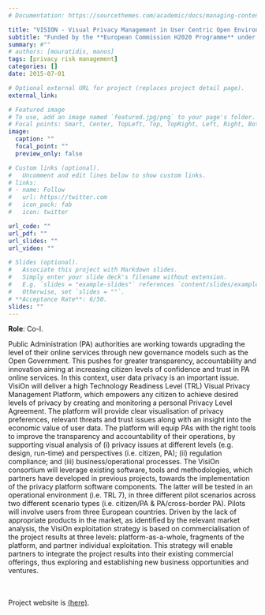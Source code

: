 ```yaml
---
# Documentation: https://sourcethemes.com/academic/docs/managing-content/

title: "VISION - Visual Privacy Management in User Centric Open Environments"
subtitle: "Funded by the **European Commission H2020 Programme** under **Grant agreement ID: 653642** (1 July 2015 to 30 June 2017)"
summary: #""
# authors: [mouratidis, manos]
tags: [privacy risk management]
categories: []
date: 2015-07-01

# Optional external URL for project (replaces project detail page).
external_link: 

# Featured image
# To use, add an image named `featured.jpg/png` to your page's folder.
# Focal points: Smart, Center, TopLeft, Top, TopRight, Left, Right, BottomLeft, Bottom, BottomRight.
image:
  caption: ""
  focal_point: ""
  preview_only: false

# Custom links (optional).
#   Uncomment and edit lines below to show custom links.
# links:
# - name: Follow
#   url: https://twitter.com
#   icon_pack: fab
#   icon: twitter

url_code: ""
url_pdf: ""
url_slides: ""
url_video: ""

# Slides (optional).
#   Associate this project with Markdown slides.
#   Simply enter your slide deck's filename without extension.
#   E.g. `slides = "example-slides"` references `content/slides/example-slides.md`.
#   Otherwise, set `slides = ""`.
# **Acceptance Rate**: 6/50.
slides: ""
---
```

<!-- **Budget**: €3,161,000 (University of Brighton share €392,000). -->
**Role**: Co-I.
<!-- **Principal Investigator**: Haris Mouratidis. -->

Public Administration (PA) authorities are working towards upgrading the level of their online services through new governance models such as the Open Government. This pushes for greater transparency, accountability and innovation aiming at increasing citizen levels of confidence and trust in PA online services. In this context, user data privacy is an important issue. VisiOn will deliver a high Technology Readiness Level (TRL) Visual Privacy Management Platform, which empowers any citizen to achieve desired levels of privacy by creating and monitoring a personal Privacy Level Agreement. The platform will provide clear visualisation of privacy preferences, relevant threats and trust issues along with an insight into the economic value of user data. The platform will equip PAs with the right tools to improve the transparency and accountability of their operations, by supporting visual analysis of (i) privacy issues at different levels (e.g. design, run-time) and perspectives (i.e. citizen, PA); (ii) regulation compliance; and (iii) business/operational processes. The VisiOn consortium will leverage existing software, tools and methodologies, which partners have developed in previous projects, towards the implementation of the privacy platform software components. The latter will be tested in an operational environment (i.e. TRL 7), in three different pilot scenarios across two different scenario types (i.e. citizen/PA & PA/cross-border PA). Pilots will involve users from three European countries. Driven by the lack of appropriate products in the market, as identified by the relevant market analysis, the VisiOn exploitation strategy is based on commercialisation of the project results at three levels: platform-as-a-whole, fragments of the platform, and partner individual exploitation. This strategy will enable partners to integrate the project results into their existing commercial offerings, thus exploring and establishing new business opportunities and ventures.

<br> <br> Project website is [(here)](https://cordis.europa.eu/project/id/653642").
